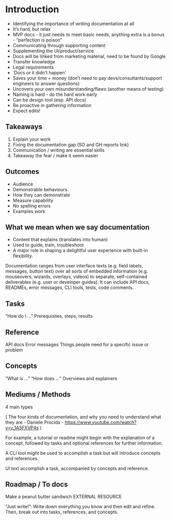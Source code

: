# Introduction

-   Identifying the importance of writing documentation at all
-   It’s hard, but relax
-   MVP docs - it just needs to meet basic needs, anything extra is a bonus - “perfection is poison”
-   Communicating through supporting content
-   Supplementing the UI/product/service
-   Docs will be linked from marketing material, need to be found by Google
-   Transfer knowledge
-   Legal requirements
-   ‘Docs or it didn’t happen’
-   Saves your time + money (don’t need to pay devs/consultants/support engineers to answer questions)
-   Uncovers your own misunderstanding/flaws (another means of testing)
-   Naming is hard - do the hard work early
-   Can be design tool (esp. API docs)
-   Be proactive in gathering information
-   Expect edits!

## Takeaways

1.  Explain your work
2.  Fixing the documentation gap (SO and GH reports link)
3.  Communication / writing are essential skills
4.  Takeaway the fear  / make it seem easier

## Outcomes

-   Audience
-   Demonstrable behaviours.
-   How they can demonstrate
-   Measure capability
-   No spelling errors
-   Examples work

## What we mean when we say documentation

-   Content that explains (translates into human)
-   Used to guide, train, troubleshoot
-   A  major role in shaping a delightful user experience with built-in flexibility.

Documentation ranges from user interface texts (e.g. field labels, messages, button text) over all sorts of embedded information (e.g. mouseovers, wizards, overlays, videos) to separate, self-contained deliverables (e.g. user or developer guides). It can include API docs, READMEs, error messages, CLI tools, tests, code comments.

## Tasks

“How do I …”
Prerequisites, steps, results

## Reference

API docs
Error messages
Things people need for a specific issue or problem

## Concepts

“What is …”
“How does …”
Overviews and explainers

## Mediums / Methods

4 main types

( The four kinds of documentation, and why you need to understand what they are - Daniele Procida - <https://www.youtube.com/watch?v=y_1A5FXVP4s> )

For example, a tutorial or readme might begin with the explanation of a concept, followed by tasks and optional references for further information.

A CLI tool might be used to accomplish a task but will introduce concepts and references.

UI text accomplish a task, accompanied by concepts and reference.

## Roadmap / To docs

Make a peanut butter sandwich
EXTERNAL RESOURCE

“Just write!”: Write down everything you know and then edit and refine. Then, break out into tasks, references, and concepts.
